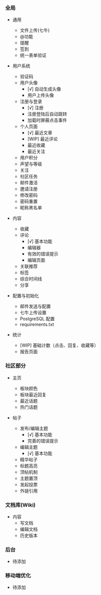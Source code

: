 
### 全局

* 通用
    + 文件上传(七牛)
    + @功能
    + 提醒
    + 签到
    + 统一表单验证

* 用户系统
    + 验证码
    + 用户头像
        + [√] 自动生成头像
        + 用户上传头像
    + 注册与登录
        + [√] 注册
        + 注册登陆后自动跳转
        + 加载时屏蔽点击事件
    + 个人页面
        + [√] 最近文章
        + [WIP] 最近评论
        + 最近收藏
        + 最近关注
    + 用户积分
    + 声望与等级
    + 关注
    + 社区任务
    + 邮件激活
    + 邀请注册
    + 修改密码
    + 密码重置
    + 昵称黑名单

* 内容
    + 收藏
    + 评论
        + [√] 基本功能
        + 编辑器
        + 有效的错误提示
        + 编辑页面
    + 关联推荐
    + 标签
    + 综合时间线
    + 分享

* 配置与初始化
    + 邮件发送与配置
    + 七牛上传设置
    + PostgreSQL 配置
    + requirements.txt

* 统计
    + [WIP] 基础计数（点击、回复、收藏等）
    + 报告页面


### 社区部分

* 主页
    + 板块颜色
    + 板块最近回复
    + 最近话题
    + 热门话题

* 帖子
    + 发布/编辑主题
        + [√] 基本功能
        + 完善的错误提示
    + 编辑主题
        + [√] 基本功能
    + 精华帖子
    + 标题高亮
    + 顶帖机制
    + 主题置顶
    + 发起投票
    + 外链引用

### 文档库(Wiki)

* 内容
    + 写文档
    + 编辑文档
    + 历史版本

### 后台

* 待添加

### 移动端优化

* 待添加
